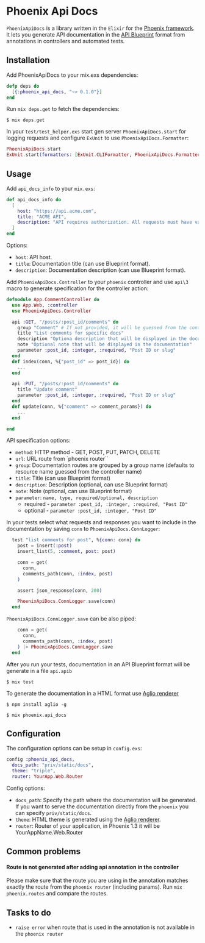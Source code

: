 # Phoenix Api Docs

`PhoenixApiDocs` is a library written in the `Elixir` for the [Phoenix framework](http://www.phoenixframework.org/). It lets you generate API documentation in the [API Blueprint](https://apiblueprint.org/) format from annotations in controllers and automated tests.


## Installation

Add PhoenixApiDocs to your mix.exs dependencies:

```elixir
defp deps do
  [{:phoenix_api_docs, "~> 0.1.0"}]
end
```

Run `mix deps.get` to fetch the dependencies:

```
$ mix deps.get
```

In your `test/test_helper.exs` start gen server `PhoenixApiDocs.start` for logging requests and configure `ExUnit` to use `PhoenixApiDocs.Formatter`:

```elixir
PhoenixApiDocs.start
ExUnit.start(formatters: [ExUnit.CLIFormatter, PhoenixApiDocs.Formatter])
```


## Usage

Add `api_docs_info` to your `mix.exs`:

```elixir
def api_docs_info do
  [
    host: "https://api.acme.com",
    title: "ACME API",
    description: "API requires authorization. All requests must have valid `auth_token`"
  ]
end
```

Options:
* `host`: API host.
* `title`: Documentation title (can use Blueprint format).
* `description`: Documentation description (can use Blueprint format).

Add `PhoenixApiDocs.Controller` to your `phoenix` controller and use `api\3` macro to generate specification for the controller action:

```elixir
defmodule App.CommentController do
  use App.Web, :controller
  use PhoenixApiDocs.Controller

  api :GET, "/posts/:post_id/comments" do
    group "Comment" # If not provided, it will be guessed from the controller name (resource name)
    title "List comments for specific docs"
    description "Optiona description that will be displayed in the documentation"
    note "Optional note that will be displayed in the documentation"
    parameter :post_id, :integer, :required, "Post ID or slug"
  end
  def index(conn, %{"post_id" => post_id}) do
    ...
  end

  api :PUT, "/posts/:post_id/comments" do
    title "Update comment"
    parameter :post_id, :integer, :required, "Post ID or slug"
  end
  def update(conn, %{"comment" => comment_params}) do
    ...
  end

end
```

API specification options:

* `method`: HTTP method - GET, POST, PUT, PATCH, DELETE
* `url`: URL route from `phoenix router``
* `group`: Documentation routes are grouped by a group name (defaults to resource name guessed from the controller name)
* `title`: Title (can use Blueprint format)
* `description`: Description (optional, can use Blueprint format)
* `note`: Note (optional, can use Blueprint format)
* `parameter`: `name, type, required/optional, description`
  * required - `parameter :post_id, :integer, :required, "Post ID"`
  * optional - `parameter :post_id, :integer, "Post ID"`


In your tests select what requests and responses you want to include in the documentation by saving `conn` to `PhoenixApiDocs.ConnLogger`:

```elixir
  test "list comments for post", %{conn: conn} do
    post = insert(:post)
    insert_list(5, :comment, post: post)

    conn = get(
      conn,
      comments_path(conn, :index, post)
    )

    assert json_response(conn, 200)

    PhoenixApiDocs.ConnLogger.save(conn)
  end
```

`PhoenixApiDocs.ConnLogger.save` can be also piped:

```elixir
    conn = get(
      conn,
      comments_path(conn, :index, post)
    ) |> PhoenixApiDocs.ConnLogger.save
  end
```

After you run your tests, documentation in an API Blueprint format will be generate in a file `api.apib`

```
$ mix test
```

To generate the documentation in a HTML format use [Aglio renderer](https://github.com/danielgtaylor/aglio)

```
$ npm install aglio -g

$ mix phoenix.api_docs
```


## Configuration

The configuration options can be setup in `config.exs`:

```elixir
config :phoenix_api_docs,
  docs_path: "priv/static/docs",
  theme: "triple",
  router: YourApp.Web.Router
```

Config options:
* `docs_path`: Specify the path where the documentation will be generated. If you want to serve the documentation directly from the `phoenix` you can specify `priv/static/docs`.
* `theme`: HTML theme is generated using the [Aglio renderer](https://github.com/danielgtaylor/aglio).
* `router`: Router of your application, in Phoenix 1.3 it will be YourAppName.Web.Router


## Common problems

#### Route is not generated after adding api annotation in the controller

Please make sure that the route you are using in the annotation matches exactly the route from the `phoenix router` (including params). Run `mix phoenix.routes` and compare the routes.

## Tasks to do

* `raise error` when route that is used in the annotation is not available in the `phoenix router`
